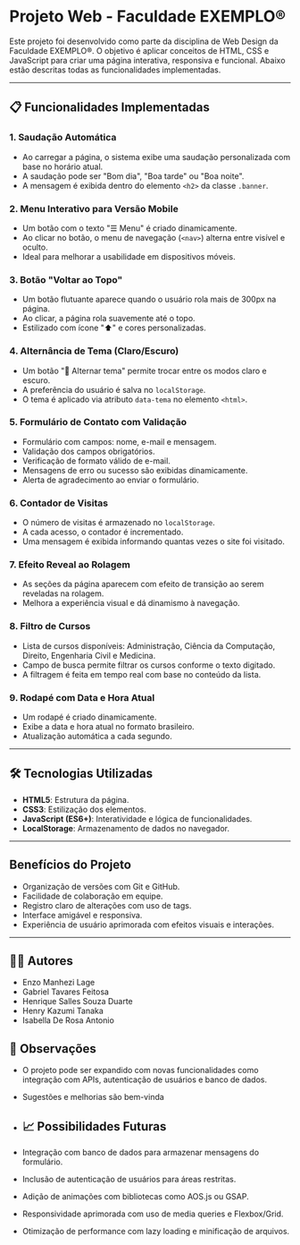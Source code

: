 # Projeto Web - Faculdade EXEMPLO®

Este projeto foi desenvolvido como parte da disciplina de Web Design da Faculdade EXEMPLO®. O objetivo é aplicar conceitos de HTML, CSS e JavaScript para criar uma página interativa, responsiva e funcional. Abaixo estão descritas todas as funcionalidades implementadas.

---

## 📋 Funcionalidades Implementadas

### 1. Saudação Automática

- Ao carregar a página, o sistema exibe uma saudação personalizada com base no horário atual.
- A saudação pode ser "Bom dia", "Boa tarde" ou "Boa noite".
- A mensagem é exibida dentro do elemento `<h2>` da classe `.banner`.

### 2. Menu Interativo para Versão Mobile

- Um botão com o texto "☰ Menu" é criado dinamicamente.
- Ao clicar no botão, o menu de navegação (`<nav>`) alterna entre visível e oculto.
- Ideal para melhorar a usabilidade em dispositivos móveis.

### 3. Botão "Voltar ao Topo"

- Um botão flutuante aparece quando o usuário rola mais de 300px na página.
- Ao clicar, a página rola suavemente até o topo.
- Estilizado com ícone "⬆️" e cores personalizadas.

### 4. Alternância de Tema (Claro/Escuro)

- Um botão "🌙 Alternar tema" permite trocar entre os modos claro e escuro.
- A preferência do usuário é salva no `localStorage`.
- O tema é aplicado via atributo `data-tema` no elemento `<html>`.

### 5. Formulário de Contato com Validação

- Formulário com campos: nome, e-mail e mensagem.
- Validação dos campos obrigatórios.
- Verificação de formato válido de e-mail.
- Mensagens de erro ou sucesso são exibidas dinamicamente.
- Alerta de agradecimento ao enviar o formulário.

### 6. Contador de Visitas

- O número de visitas é armazenado no `localStorage`.
- A cada acesso, o contador é incrementado.
- Uma mensagem é exibida informando quantas vezes o site foi visitado.

### 7. Efeito Reveal ao Rolagem

- As seções da página aparecem com efeito de transição ao serem reveladas na rolagem.
- Melhora a experiência visual e dá dinamismo à navegação.

### 8. Filtro de Cursos

- Lista de cursos disponíveis: Administração, Ciência da Computação, Direito, Engenharia Civil e Medicina.
- Campo de busca permite filtrar os cursos conforme o texto digitado.
- A filtragem é feita em tempo real com base no conteúdo da lista.

### 9. Rodapé com Data e Hora Atual

- Um rodapé é criado dinamicamente.
- Exibe a data e hora atual no formato brasileiro.
- Atualização automática a cada segundo.

---

## 🛠️ Tecnologias Utilizadas

- **HTML5**: Estrutura da página.
- **CSS3**: Estilização dos elementos.
- **JavaScript (ES6+)**: Interatividade e lógica de funcionalidades.
- **LocalStorage**: Armazenamento de dados no navegador.

---

##  Benefícios do Projeto

- Organização de versões com Git e GitHub.
- Facilidade de colaboração em equipe.
- Registro claro de alterações com uso de tags.
- Interface amigável e responsiva.
- Experiência de usuário aprimorada com efeitos visuais e interações.

---

## 👨‍💻 Autores

- Enzo Manhezi Lage  
- Gabriel Tavares Feitosa  
- Henrique Salles Souza Duarte  
- Henry Kazumi Tanaka  
- Isabella De Rosa Antonio  

## 📌 Observações

- O projeto pode ser expandido com novas funcionalidades como integração com APIs, autenticação de usuários e banco de dados.
- Sugestões e melhorias são bem-vinda

- ## 📈 Possibilidades Futuras

- Integração com banco de dados para armazenar mensagens do formulário.
- Inclusão de autenticação de usuários para áreas restritas.
- Adição de animações com bibliotecas como AOS.js ou GSAP.
- Responsividade aprimorada com uso de media queries e Flexbox/Grid.
- Otimização de performance com lazy loading e minificação de arquivos.

